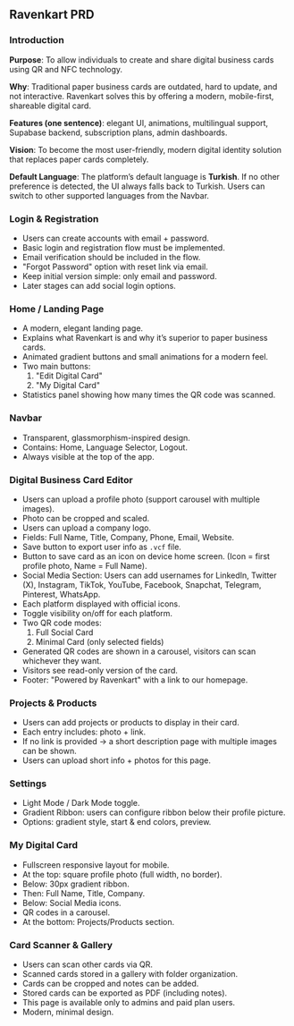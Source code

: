## Ravenkart PRD

### Introduction
**Purpose**: To allow individuals to create and share digital business cards using QR and NFC technology.

**Why**: Traditional paper business cards are outdated, hard to update, and not interactive. Ravenkart solves this by offering a modern, mobile-first, shareable digital card.

**Features (one sentence)**: elegant UI, animations, multilingual support, Supabase backend, subscription plans, admin dashboards.

**Vision**: To become the most user-friendly, modern digital identity solution that replaces paper cards completely.

**Default Language**: The platform’s default language is **Turkish**. If no other preference is detected, the UI always falls back to Turkish. Users can switch to other supported languages from the Navbar.

### Login & Registration
- Users can create accounts with email + password.
- Basic login and registration flow must be implemented.
- Email verification should be included in the flow.
- "Forgot Password" option with reset link via email.
- Keep initial version simple: only email and password.
- Later stages can add social login options.

### Home / Landing Page
- A modern, elegant landing page.
- Explains what Ravenkart is and why it’s superior to paper business cards.
- Animated gradient buttons and small animations for a modern feel.
- Two main buttons:
  1. "Edit Digital Card"
  2. "My Digital Card"
- Statistics panel showing how many times the QR code was scanned.

### Navbar
- Transparent, glassmorphism-inspired design.
- Contains: Home, Language Selector, Logout.
- Always visible at the top of the app.

### Digital Business Card Editor
- Users can upload a profile photo (support carousel with multiple images).
- Photo can be cropped and scaled.
- Users can upload a company logo.
- Fields: Full Name, Title, Company, Phone, Email, Website.
- Save button to export user info as `.vcf` file.
- Button to save card as an icon on device home screen. (Icon = first profile photo, Name = Full Name).
- Social Media Section: Users can add usernames for LinkedIn, Twitter (X), Instagram, TikTok, YouTube, Facebook, Snapchat, Telegram, Pinterest, WhatsApp.
- Each platform displayed with official icons.
- Toggle visibility on/off for each platform.
- Two QR code modes:
  1. Full Social Card
  2. Minimal Card (only selected fields)
- Generated QR codes are shown in a carousel, visitors can scan whichever they want.
- Visitors see read-only version of the card.
- Footer: "Powered by Ravenkart" with a link to our homepage.

### Projects & Products
- Users can add projects or products to display in their card.
- Each entry includes: photo + link.
- If no link is provided → a short description page with multiple images can be shown.
- Users can upload short info + photos for this page.

### Settings
- Light Mode / Dark Mode toggle.
- Gradient Ribbon: users can configure ribbon below their profile picture.
- Options: gradient style, start & end colors, preview.

### My Digital Card
- Fullscreen responsive layout for mobile.
- At the top: square profile photo (full width, no border).
- Below: 30px gradient ribbon.
- Then: Full Name, Title, Company.
- Below: Social Media icons.
- QR codes in a carousel.
- At the bottom: Projects/Products section.

### Card Scanner & Gallery
- Users can scan other cards via QR.
- Scanned cards stored in a gallery with folder organization.
- Cards can be cropped and notes can be added.
- Stored cards can be exported as PDF (including notes).
- This page is available only to admins and paid plan users.
- Modern, minimal design.

